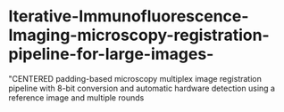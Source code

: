 # Iterative-Immunofluorescence-Imaging-microscopy-registration-pipeline-for-large-images-
"CENTERED padding-based microscopy multiplex image registration pipeline with 8-bit conversion and automatic hardware detection using a reference image and multiple rounds
